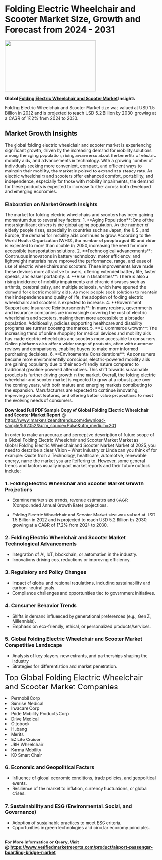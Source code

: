 <H1>Folding Electric Wheelchair and Scooter Market Size, Growth and Forecast from 2024 - 2031</H1><img class="aligncenter size-medium wp-image-584254" src="https://thirdeyenews.in/wp-content/uploads/2024/09/Global-Market-Research-300x168.jpeg" alt="" width="300" height="168" /><p><strong>Global&nbsp;<a href="https://www.marketsizeandtrends.com/download-sample/562052/&amp;utm_source=Pulse&amp;utm_medium=201">Folding Electric Wheelchair and Scooter Market</a> Insights</strong></p><p>Folding Electric Wheelchair and Scooter Market size was valued at USD 1.5 Billion in 2022 and is projected to reach USD 5.2 Billion by 2030, growing at a CAGR of 17.2% from 2024 to 2030.</p><p><h2>Market Growth Insights</h2> The global folding electric wheelchair and scooter market is experiencing significant growth, driven by the increasing demand for mobility solutions among the aging population, rising awareness about the benefits of electric mobility aids, and advancements in technology. With a growing number of individuals seeking more convenient, compact, and efficient ways to maintain their mobility, the market is poised to expand at a steady rate. As electric wheelchairs and scooters offer enhanced comfort, portability, and independence, especially for those with mobility impairments, the demand for these products is expected to increase further across both developed and emerging economies. <h3>Elaboration on Market Growth Insights</h3> The market for folding electric wheelchairs and scooters has been gaining momentum due to several key factors: 1. **Aging Population**: One of the most significant drivers is the global aging population. As the number of elderly people rises, especially in countries such as Japan, the U.S., and Europe, the demand for mobility aids continues to grow. According to the World Health Organization (WHO), the number of people aged 60 and older is expected to more than double by 2050, increasing the need for more accessible transportation solutions. 2. **Technological Advancements**: Continuous innovations in battery technology, motor efficiency, and lightweight materials have improved the performance, range, and ease of use of electric wheelchairs and scooters. These improvements have made these devices more attractive to users, offering extended battery life, faster speeds, and easier portability. 3. **Rise in Disabilities**: There is also a rising incidence of mobility impairments and chronic diseases such as arthritis, cerebral palsy, and multiple sclerosis, which have spurred the demand for electric mobility aids. As more people seek solutions to maintain their independence and quality of life, the adoption of folding electric wheelchairs and scooters is expected to increase. 4. **Government Support and Insurance Reimbursements**: In many regions, governments and insurance companies are increasingly covering the cost of electric wheelchairs and scooters, making them more accessible to a broader population. Additionally, policies supporting healthcare and disability programs are further boosting the market. 5. **E-Commerce Growth**: The increasing trend of online shopping for medical devices and mobility aids has made electric wheelchairs and scooters more accessible to consumers. Online platforms also offer a wider range of products, often with customer reviews and comparisons, enabling buyers to make more informed purchasing decisions. 6. **Environmental Considerations**: As consumers become more environmentally conscious, electric-powered mobility aids are gaining popularity due to their eco-friendly nature compared to traditional gasoline-powered alternatives. This shift towards sustainable products is further driving growth in the market. Overall, the folding electric wheelchair and scooter market is expected to grow at a robust pace over the coming years, with both mature and emerging markets contributing to the expansion. Manufacturers are expected to continue innovating, improving product features, and offering better value propositions to meet the evolving needs of consumers. </p><p><span class=""><strong>Download Full PDF Sample Copy of Global Folding Electric Wheelchair and Scooter Market Report</strong> @ <a href="https://www.marketsizeandtrends.com/download-sample/562052/&amp;utm_source=Pulse&amp;utm_medium=201" target="_blank">https://www.marketsizeandtrends.com/download-sample/562052/&amp;utm_source=Pulse&amp;utm_medium=201</a></span></p><p>In order to make an accurate and perceptive description of future scope of a Global&nbsp;Folding Electric Wheelchair and Scooter Market Market as Global&nbsp;Folding Electric Wheelchair and Scooter Market Market of 2025, you need to describe a clear Vision &ndash; What Industry or Linda can you think of for example: Quote from a Technology, healthcare, automotive, renewable energy, name the market you are Reffering to. However, some general trends and factors usually impact market reports and their future outlook include:</p><h3>1.&nbsp;<strong>Folding Electric Wheelchair and Scooter Market Growth Projections</strong></h3><ul><li>Examine market size trends, revenue estimates and CAGR (Compounded Annual Growth Rate) projections.</li><li><p>Folding Electric Wheelchair and Scooter Market size was valued at USD 1.5 Billion in 2022 and is projected to reach USD 5.2 Billion by 2030, growing at a CAGR of 17.2% from 2024 to 2030.</p></li></ul><h3>2.&nbsp;<strong>Folding Electric Wheelchair and Scooter Market Technological Advancements</strong></h3><ul><li>Integration of AI, IoT, blockchain, or automation in the industry.</li><li>Innovations driving cost reductions or improving efficiency.</li></ul><h3>3.&nbsp;<strong>Regulatory and Policy Changes</strong></h3><ul><li>Impact of global and regional regulations, including sustainability and carbon-neutral goals.</li><li>Compliance challenges and opportunities tied to government initiatives.</li></ul><h3>4.&nbsp;<strong>Consumer Behavior Trends</strong></h3><ul><li>Shifts in demand influenced by generational preferences (e.g., Gen Z, Millennials).</li><li>Emphasis on eco-friendly, ethical, or personalized products/services.</li></ul><h3>5.&nbsp;<strong>Global Folding Electric Wheelchair and Scooter Market Competitive Landscape</strong></h3><ul><li>Analysis of key players, new entrants, and partnerships shaping the industry.</li><li>Strategies for differentiation and market penetration.</li></ul><p data-pm-slice="1 1 []"><span style="color: inherit; font-family: inherit; font-size: 25px;">Top Global Folding Electric Wheelchair and Scooter Market Companies</span></p><div class="" data-test-id=""><p><li>Permobil Corp</li><li> Sunrise Medical</li><li> Invacare Corp</li><li> Pride Mobility Products Corp</li><li> Drive Medical</li><li> Ottobock</li><li> Hubang</li><li> Merits</li><li> EZ Lite Cruiser</li><li> JBH Wheelchair</li><li> Karma Mobility</li><li> KD Smart Chair</li></p></div><h3>6.&nbsp;<strong>Economic and Geopolitical Factors</strong></h3><ul><li>Influence of global economic conditions, trade policies, and geopolitical events.</li><li>Resilience of the market to inflation, currency fluctuations, or global crises.</li></ul><h3>7.&nbsp;<strong>Sustainability and ESG (Environmental, Social, and Governance)</strong></h3><ul><li>Adoption of sustainable practices to meet ESG criteria.</li><li>Opportunities in green technologies and circular economy principles.</li></ul><h2><strong style="font-size: 14px;">For More Information or Query, Visit @&nbsp;</strong><a style="background-color: #ffffff; font-size: 14px;" href="https://www.marketsizeandtrends.com/report/folding-electric-wheelchair-and-scooter-market/" target="_blank">https://www.verifiedmarketreports.com/product/airport-passenger-boarding-bridge-market</a></h2>

